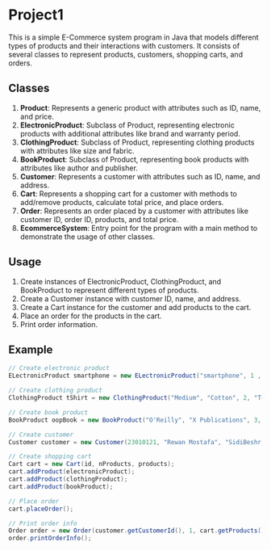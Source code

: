# Project1
This is a simple E-Commerce system program in Java that models different types of products and their interactions with customers. It consists of several classes to represent products, customers, shopping carts, and orders.

## Classes

1. **Product**: Represents a generic product with attributes such as ID, name, and price.
2. **ElectronicProduct**: Subclass of Product, representing electronic products with additional attributes like brand and warranty period.
3. **ClothingProduct**: Subclass of Product, representing clothing products with attributes like size and fabric.
4. **BookProduct**: Subclass of Product, representing book products with attributes like author and publisher.
5. **Customer**: Represents a customer with attributes such as ID, name, and address.
6. **Cart**: Represents a shopping cart for a customer with methods to add/remove products, calculate total price, and place orders.
7. **Order**: Represents an order placed by a customer with attributes like customer ID, order ID, products, and total price.
8. **EcommerceSystem**: Entry point for the program with a main method to demonstrate the usage of other classes.

## Usage

1. Create instances of ElectronicProduct, ClothingProduct, and BookProduct to represent different types of products.
2. Create a Customer instance with customer ID, name, and address.
3. Create a Cart instance for the customer and add products to the cart.
4. Place an order for the products in the cart.
5. Print order information.

## Example

```java
// Create electronic product
ELectronicProduct smartphone = new ELectronicProduct("smartphone", 1 , 1 , "Samsung", 599.99f);

// Create clothing product
ClothingProduct tShirt = new ClothingProduct("Medium", "Cotton", 2, "T-shirt", 19.99f);

// Create book product
BookProduct oopBook = new BookProduct("O'Reilly", "X Publications", 3, "OOP", 39.99f);

// Create customer
Customer customer = new Customer(23010121, "Rewan Mostafa", "SidiBeshr, Alexandria");

// Create shopping cart
Cart cart = new Cart(id, nProducts, products);
cart.addProduct(electronicProduct);
cart.addProduct(clothingProduct);
cart.addProduct(bookProduct);

// Place order
cart.placeOrder();

// Print order info
Order order = new Order(customer.getCustomerId(), 1, cart.getProducts(), cart.calculatePrice());
order.printOrderInfo();
